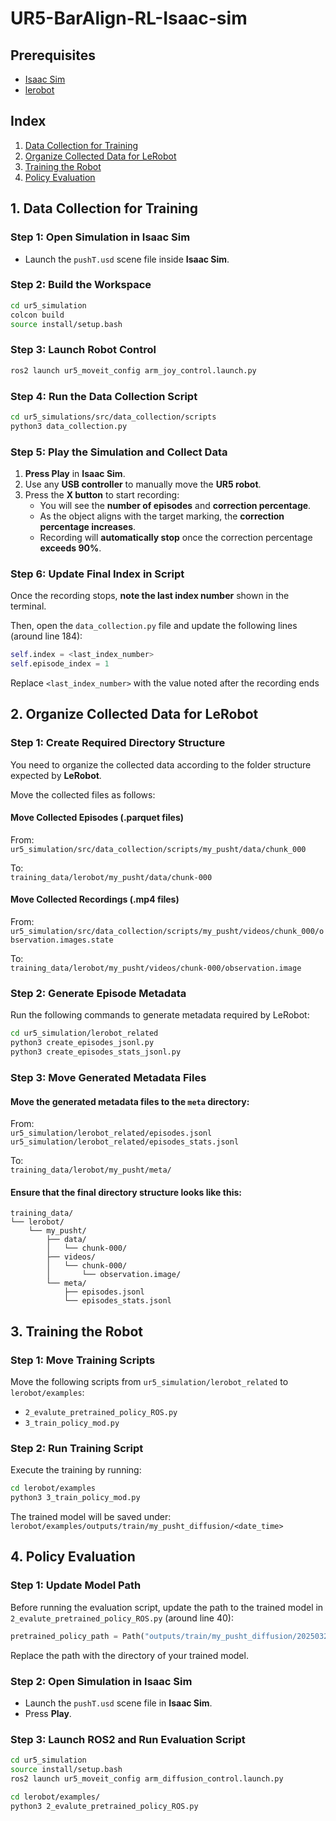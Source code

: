 # UR5-BarAlign-RL-Isaac-sim 

## Prerequisites

- [Isaac Sim](https://developer.nvidia.com/isaac-sim)
- [lerobot](https://github.com/lerobot)

## Index

1. [Data Collection for Training](#1-data-collection-for-training)  
2. [Organize Collected Data for LeRobot](#2-organize-collected-data-for-lerobot)  
3. [Training the Robot](#3-training-the-robot)  
4. [Policy Evaluation](#4-policy-evaluation)  

## 1. Data Collection for Training

### Step 1: Open Simulation in Isaac Sim

- Launch the `pushT.usd` scene file inside **Isaac Sim**.

### Step 2: Build the Workspace

```bash
cd ur5_simulation
colcon build
source install/setup.bash
```

### Step 3: Launch Robot Control

```bash
ros2 launch ur5_moveit_config arm_joy_control.launch.py
```

### Step 4: Run the Data Collection Script

```bash
cd ur5_simulations/src/data_collection/scripts
python3 data_collection.py
```

### Step 5: Play the Simulation and Collect Data

1. **Press Play** in **Isaac Sim**.
2. Use any **USB controller** to manually move the **UR5 robot**.
3. Press the **X button** to start recording:
   - You will see the **number of episodes** and **correction percentage**.
   - As the object aligns with the target marking, the **correction percentage increases**.
   - Recording will **automatically stop** once the correction percentage **exceeds 90%**.

### Step 6: Update Final Index in Script

Once the recording stops, **note the last index number** shown in the terminal.

Then, open the `data_collection.py` file and update the following lines (around line 184):

```python
self.index = <last_index_number>
self.episode_index = 1
```
Replace `<last_index_number>` with the value noted after the recording ends

## 2. Organize Collected Data for LeRobot

### Step 1: Create Required Directory Structure

You need to organize the collected data according to the folder structure expected by **LeRobot**.

Move the collected files as follows:

#### Move Collected Episodes (.parquet files)

From:  
`ur5_simulation/src/data_collection/scripts/my_pusht/data/chunk_000`

To:  
`training_data/lerobot/my_pusht/data/chunk-000`

#### Move Collected Recordings (.mp4 files)

From:  
`ur5_simulation/src/data_collection/scripts/my_pusht/videos/chunk_000/observation.images.state`

To:  
`training_data/lerobot/my_pusht/videos/chunk-000/observation.image`

### Step 2: Generate Episode Metadata

Run the following commands to generate metadata required by LeRobot:

```bash
cd ur5_simulation/lerobot_related
python3 create_episodes_jsonl.py
python3 create_episodes_stats_jsonl.py
```

### Step 3: Move Generated Metadata Files

#### Move the generated metadata files to the `meta` directory:

From:  
`ur5_simulation/lerobot_related/episodes.jsonl`
`ur5_simulation/lerobot_related/episodes_stats.jsonl`

To:  
`training_data/lerobot/my_pusht/meta/`

#### Ensure that the final directory structure looks like this:

```
training_data/
└── lerobot/
    └── my_pusht/
        ├── data/
        │   └── chunk-000/
        ├── videos/
        │   └── chunk-000/
        │       └── observation.image/
        └── meta/
            ├── episodes.jsonl
            └── episodes_stats.jsonl
```

## 3. Training the Robot

### Step 1: Move Training Scripts

Move the following scripts from `ur5_simulation/lerobot_related` to `lerobot/examples`:

- `2_evalute_pretrained_policy_ROS.py`
- `3_train_policy_mod.py`

### Step 2: Run Training Script

Execute the training by running:

```bash
cd lerobot/examples
python3 3_train_policy_mod.py
```

The trained model will be saved under: `lerobot/examples/outputs/train/my_pusht_diffusion/<date_time>`

## 4. Policy Evaluation

### Step 1: Update Model Path

Before running the evaluation script, update the path to the trained model in `2_evalute_pretrained_policy_ROS.py` (around line 40):

```python
pretrained_policy_path = Path("outputs/train/my_pusht_diffusion/20250329093535")
```
Replace the path with the directory of your trained model.

### Step 2: Open Simulation in Isaac Sim

- Launch the `pushT.usd` scene file in **Isaac Sim**.
- Press **Play**.

### Step 3: Launch ROS2 and Run Evaluation Script

```bash
cd ur5_simulation
source install/setup.bash
ros2 launch ur5_moveit_config arm_diffusion_control.launch.py

cd lerobot/examples/
python3 2_evalute_pretrained_policy_ROS.py
```